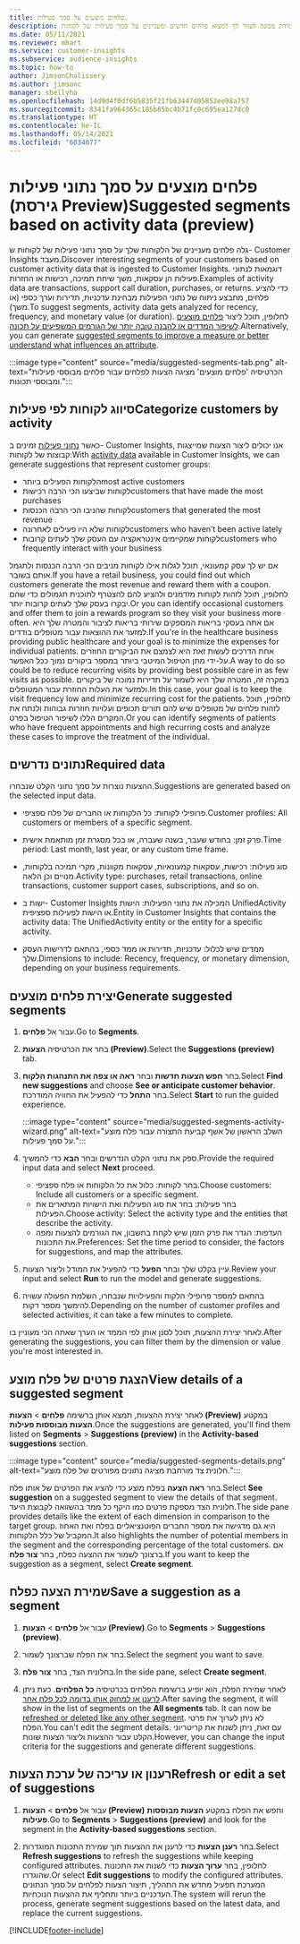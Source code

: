 ```yaml
---
title: פלחים מוצעים על סמך פעילות.
description: אפשר ללמידת מכונה לעזור לך למצוא פלחים חדשים ומעניינים על סמך פעילות של לקוחות.
ms.date: 05/11/2021
ms.reviewer: mhart
ms.service: customer-insights
ms.subservice: audience-insights
ms.topic: how-to
author: JimsonChalissery
ms.author: jimsonc
manager: shellyha
ms.openlocfilehash: 14d9d4f0df6b5835f21fb63447d05853ee98a757
ms.sourcegitcommit: 8341fa964365c185b65bc4b71fc0c695ea127dc0
ms.translationtype: HT
ms.contentlocale: he-IL
ms.lasthandoff: 05/14/2021
ms.locfileid: "6034077"
---
```

# <a name="suggested-segments-based-on-activity-data-preview"></a><span data-ttu-id="f4edb-103">פלחים מוצעים על סמך נתוני פעילות (גירסת Preview)</span><span class="sxs-lookup"><span data-stu-id="f4edb-103">Suggested segments based on activity data (preview)</span></span>

<span data-ttu-id="f4edb-104">גלה פלחים מעניינים של הלקוחות שלך על סמך נתוני פעילות של לקוחות ש- Customer Insights מעבד.</span><span class="sxs-lookup"><span data-stu-id="f4edb-104">Discover interesting segments of your customers based on customer activity data that is ingested to Customer Insights.</span></span> <span data-ttu-id="f4edb-105">דוגמאות לנתוני פעילות הן עסקאות, משך שיחת תמיכה, רכישות או החזרות.</span><span class="sxs-lookup"><span data-stu-id="f4edb-105">Examples of activity data are transactions, support call duration, purchases, or returns.</span></span> <span data-ttu-id="f4edb-106">כדי להציע פלחים, מתבצע ניתוח של נתוני הפעילות מבחינת עדכניות, תדירות וערך כספי (או משך).</span><span class="sxs-lookup"><span data-stu-id="f4edb-106">To suggest segments, activity data gets analyzed for recency, frequency, and monetary value (or duration).</span></span> <span data-ttu-id="f4edb-107">לחלופין, תוכל ליצור [פלחים מוצעים לשיפור המדדים או להבנה טובה יותר של הגורמים המשפיעים על תכונה](suggested-segments.md).</span><span class="sxs-lookup"><span data-stu-id="f4edb-107">Alternatively, you can generate [suggested segments to improve a measure or better understand what influences an attribute](suggested-segments.md).</span></span>

:::image type="content" source="media/suggested-segments-tab.png" alt-text="הכרטיסיה 'פלחים מוצעים' מציגה הצעות לפלחים עבור פלחים מבוססי פעילות ומבוססי תכונות.":::

## <a name="categorize-customers-by-activity"></a><span data-ttu-id="f4edb-109">סיווג לקוחות לפי פעילות</span><span class="sxs-lookup"><span data-stu-id="f4edb-109">Categorize customers by activity</span></span>

<span data-ttu-id="f4edb-110">כאשר [נתוני פעילות](activities.md) זמינים ב- Customer Insights, אנו יכולים ליצור הצעות שמייצגות קבוצות של לקוחות:</span><span class="sxs-lookup"><span data-stu-id="f4edb-110">With [activity data](activities.md) available in Customer Insights, we can generate suggestions that represent customer groups:</span></span>

- <span data-ttu-id="f4edb-111">הלקוחות הפעילים ביותר</span><span class="sxs-lookup"><span data-stu-id="f4edb-111">most active customers</span></span> 
- <span data-ttu-id="f4edb-112">לקוחות שביצעו הכי הרבה רכישות</span><span class="sxs-lookup"><span data-stu-id="f4edb-112">customers that have made the most purchases</span></span> 
- <span data-ttu-id="f4edb-113">לקוחות שהניבו הכי הרבה הכנסות</span><span class="sxs-lookup"><span data-stu-id="f4edb-113">customers that generated the most revenue</span></span> 
- <span data-ttu-id="f4edb-114">לקוחות שלא היו פעילים לאחרונה</span><span class="sxs-lookup"><span data-stu-id="f4edb-114">customers who haven’t been active lately</span></span> 
- <span data-ttu-id="f4edb-115">לקוחות שמקיימים אינטראקציה עם העסק שלך לעתים קרובות</span><span class="sxs-lookup"><span data-stu-id="f4edb-115">customers who frequently interact with your business</span></span>  

<span data-ttu-id="f4edb-116">אם יש לך עסק קמעונאי, תוכל לגלות אילו לקוחות מניבים הכי הרבה הכנסות ולתגמל אותם בשובר.</span><span class="sxs-lookup"><span data-stu-id="f4edb-116">If you have a retail business, you could find out which customers generate the most revenue and reward them with a coupon.</span></span> <span data-ttu-id="f4edb-117">לחלופין, תוכל לזהות לקוחות מזדמנים ולהציע להם להצטרף לתוכנית תגמולים כדי שהם יבקרו בעסק שלך לעתים קרובות יותר.</span><span class="sxs-lookup"><span data-stu-id="f4edb-117">Or you can identify occasional customers and offer them to join a rewards program so they visit your business more often.</span></span>
<span data-ttu-id="f4edb-118">אם אתה בעסקי בריאות המספקים שירותי בריאות לציבור והמטרה שלך היא למזער את ההוצאות עבור מטופלים בודדים.</span><span class="sxs-lookup"><span data-stu-id="f4edb-118">If you're in the healthcare business providing public healthcare and your goal is to minimize the expenses for individual patients.</span></span> <span data-ttu-id="f4edb-119">אחת הדרכים לעשות זאת היא לצמצם את הביקורים החוזרים על-ידי מתן הטיפול המיטבי ביותר במספר ביקורים נמוך ככל האפשר.</span><span class="sxs-lookup"><span data-stu-id="f4edb-119">A way to do so could be to reduce recurring visits by providing best possible care in as few visits as possible.</span></span> <span data-ttu-id="f4edb-120">במקרה זה, המטרה שלך היא לשמור על תדירות נמוכה של ביקורים ולמזער את העלות החוזרת עבור המטופלים.</span><span class="sxs-lookup"><span data-stu-id="f4edb-120">In this case, your goal is to keep the visit frequency low and minimize recurring cost for the patients.</span></span> <span data-ttu-id="f4edb-121">לחלופין, תוכל לזהות פלחים של מטופלים שיש להם תורים תכופים ועלויות חוזרות גבוהות ולנתח את המקרים הללו לשיפור הטיפול בפרט.</span><span class="sxs-lookup"><span data-stu-id="f4edb-121">Or you can identify segments of patients who have frequent appointments and high recurring costs and analyze these cases to improve the treatment of the individual.</span></span> 

## <a name="required-data"></a><span data-ttu-id="f4edb-122">נתונים נדרשים</span><span class="sxs-lookup"><span data-stu-id="f4edb-122">Required data</span></span>

<span data-ttu-id="f4edb-123">ההצעות נוצרות על סמך נתוני הקלט שנבחרו.</span><span class="sxs-lookup"><span data-stu-id="f4edb-123">Suggestions are generated based on the selected input data.</span></span> 

- <span data-ttu-id="f4edb-124">פרופילי לקוחות: כל הלקוחות או החברים של פלח ספציפי.</span><span class="sxs-lookup"><span data-stu-id="f4edb-124">Customer profiles: All customers or members of a specific segment.</span></span> 

- <span data-ttu-id="f4edb-125">פרק זמן: בחודש שעבר, בשנה שעברה, או בכל מסגרת זמן מותאמת אישית.</span><span class="sxs-lookup"><span data-stu-id="f4edb-125">Time period: Last month, last year, or any custom time frame.</span></span>

- <span data-ttu-id="f4edb-126">סוג פעילות: רכישות, עסקאות קמעונאיות, עסקאות מקוונות, מקרי תמיכה בלקוחות, מנויים וכן הלאה.</span><span class="sxs-lookup"><span data-stu-id="f4edb-126">Activity type: purchases, retail transactions, online transactions, customer support cases, subscriptions, and so on.</span></span>  

- <span data-ttu-id="f4edb-127">ישות ב- Customer Insights המכילה את נתוני הפעילות: הישות UnifiedActivity או הישות לפעילות ספציפית.</span><span class="sxs-lookup"><span data-stu-id="f4edb-127">Entity in Customer Insights that contains the activity data: The UnifiedActivity entity or the entity for a specific activity.</span></span> 

- <span data-ttu-id="f4edb-128">ממדים שיש לכלול: עדכניות, תדירות או ממד כספי, בהתאם לדרישות העסק שלך.</span><span class="sxs-lookup"><span data-stu-id="f4edb-128">Dimensions to include: Recency, frequency, or monetary dimension, depending on your business requirements.</span></span>

## <a name="generate-suggested-segments"></a><span data-ttu-id="f4edb-129">יצירת פלחים מוצעים</span><span class="sxs-lookup"><span data-stu-id="f4edb-129">Generate suggested segments</span></span>

1. <span data-ttu-id="f4edb-130">עבור אל **פלחים**.</span><span class="sxs-lookup"><span data-stu-id="f4edb-130">Go to **Segments**.</span></span>

1. <span data-ttu-id="f4edb-131">בחר את הכרטיסיה **הצעות (Preview)**.</span><span class="sxs-lookup"><span data-stu-id="f4edb-131">Select the **Suggestions (preview)** tab.</span></span>

1. <span data-ttu-id="f4edb-132">בחר **חפש הצעות חדשות** ובחר **ראה או צפה את התנהגות הלקוח‬**.</span><span class="sxs-lookup"><span data-stu-id="f4edb-132">Select **Find new suggestions** and choose **See or anticipate customer behavior**.</span></span> <span data-ttu-id="f4edb-133">בחר **התחל** כדי להפעיל את החוויה המודרכת.</span><span class="sxs-lookup"><span data-stu-id="f4edb-133">Select **Start** to run the guided experience.</span></span>

   :::image type="content" source="media/suggested-segments-activity-wizard.png" alt-text="השלב הראשון של אשף קביעת התצורה עבור פלח מוצע על סמך פעילות.":::

1. <span data-ttu-id="f4edb-135">ספק את נתוני הקלט הנדרשים ובחר **הבא** כדי להמשיך.</span><span class="sxs-lookup"><span data-stu-id="f4edb-135">Provide the required input data and select **Next** proceed.</span></span>

   - <span data-ttu-id="f4edb-136">בחר לקוחות: כלול את כל הלקוחות או פלח ספציפי.</span><span class="sxs-lookup"><span data-stu-id="f4edb-136">Choose customers: Include all customers or a specific segment.</span></span>
   - <span data-ttu-id="f4edb-137">בחר פעילות: בחר את סוג הפעילות ואת הישויות המתארים את הפעילות.</span><span class="sxs-lookup"><span data-stu-id="f4edb-137">Choose activity: Select the activity type and the entities that describe the activity.</span></span>
   - <span data-ttu-id="f4edb-138">העדפות: הגדר את פרק הזמן שיש לקחת בחשבון, את הגורמים להצעות ומפה את התכונות.</span><span class="sxs-lookup"><span data-stu-id="f4edb-138">Preferences: Set the time period to consider, the factors for suggestions, and map the attributes.</span></span>

1. <span data-ttu-id="f4edb-139">עיין בקלט שלך ובחר **הפעל** כדי להפעיל את המודל וליצור הצעות.</span><span class="sxs-lookup"><span data-stu-id="f4edb-139">Review your input and select **Run** to run the model and generate suggestions.</span></span>

1. <span data-ttu-id="f4edb-140">בהתאם למספר פרופילי הלקוח והפעילויות שנבחרו, השלמת הפעולה עשויה להימשך מספר דקות.</span><span class="sxs-lookup"><span data-stu-id="f4edb-140">Depending on the number of customer profiles and selected activities, it can take a few minutes to complete.</span></span> 

<span data-ttu-id="f4edb-141">לאחר יצירת ההצעות, תוכל לסנן אותן לפי הממד או הערך שאתה הכי מעוניין בו.</span><span class="sxs-lookup"><span data-stu-id="f4edb-141">After generating the suggestions, you can filter them by the dimension or value you're most interested in.</span></span> 

## <a name="view-details-of-a-suggested-segment"></a><span data-ttu-id="f4edb-142">הצגת פרטים של פלח מוצע</span><span class="sxs-lookup"><span data-stu-id="f4edb-142">View details of a suggested segment</span></span>

<span data-ttu-id="f4edb-143">לאחר יצירת ההצעות, תמצא אותן ברשימה **פלחים** > **הצעות (Preview)** במקטע **הצעות מבוססות פעילות**.</span><span class="sxs-lookup"><span data-stu-id="f4edb-143">Once the suggestions are generated, you'll find them listed on **Segments** > **Suggestions (preview)** in the **Activity-based suggestions** section.</span></span>

:::image type="content" source="media/suggested-segments-details.png" alt-text="חלונית צד מורחבת מציגה נתונים מפורטים של פלח מוצע.":::

<span data-ttu-id="f4edb-145">בחר **ראה הצעה** בפלח מוצע כדי להציג את הפרטים של אותו פלח.</span><span class="sxs-lookup"><span data-stu-id="f4edb-145">Select **See suggestion** on a suggested segment to view the details of that segment.</span></span> <span data-ttu-id="f4edb-146">חלונית הצד מספקת פרטים כמו היקף כל ממד בהשוואה לקבוצת היעד.</span><span class="sxs-lookup"><span data-stu-id="f4edb-146">The side pane provides details like the extent of each dimension in comparison to the target group.</span></span> <span data-ttu-id="f4edb-147">היא גם מדגישה את מספר החברים הפוטנציאליים בפלח ואת האחוז המקביל של כלל הלקוחות.</span><span class="sxs-lookup"><span data-stu-id="f4edb-147">It also highlights the number of potential members in the segment and the corresponding percentage of the total customers.</span></span> <span data-ttu-id="f4edb-148">אם ברצונך לשמור את ההצעה כפלח, בחר **צור פלח**.</span><span class="sxs-lookup"><span data-stu-id="f4edb-148">If you want to keep the suggestion as a segment, select **Create segment**.</span></span>    

## <a name="save-a-suggestion-as-a-segment"></a><span data-ttu-id="f4edb-149">שמירת הצעה כפלח</span><span class="sxs-lookup"><span data-stu-id="f4edb-149">Save a suggestion as a segment</span></span>

1. <span data-ttu-id="f4edb-150">עבור אל **פלחים** > **הצעות (Preview)**.</span><span class="sxs-lookup"><span data-stu-id="f4edb-150">Go to **Segments** > **Suggestions (preview)**.</span></span>

1. <span data-ttu-id="f4edb-151">בחר את הפלח שברצונך לשמור.</span><span class="sxs-lookup"><span data-stu-id="f4edb-151">Select the segment you want to save.</span></span> 

1. <span data-ttu-id="f4edb-152">בחלונית הצד, בחר **צור פלח**.</span><span class="sxs-lookup"><span data-stu-id="f4edb-152">In the side pane, select **Create segment**.</span></span> 

1. <span data-ttu-id="f4edb-153">לאחר שמירת הפלח, הוא יופיע ברשימת הפלחים בכרטיסיה **כל הפלחים**. כעת ניתן [לרענן או למחוק אותו בדומה לכל פלח אחר](segments.md).</span><span class="sxs-lookup"><span data-stu-id="f4edb-153">After saving the segment, it will show in the list of segments on the **All segments** tab. It can now be [refreshed or deleted like any other segment](segments.md).</span></span> <span data-ttu-id="f4edb-154">לא ניתן לערוך את פרטי הפלח.</span><span class="sxs-lookup"><span data-stu-id="f4edb-154">You can't edit the segment details.</span></span> <span data-ttu-id="f4edb-155">עם זאת, ניתן לשנות את קריטריוני הקלט עבור ההצעות וליצור הצעות שונות.</span><span class="sxs-lookup"><span data-stu-id="f4edb-155">However, you can change the input criteria for the suggestions and generate different suggestions.</span></span>

## <a name="refresh-or-edit-a-set-of-suggestions"></a><span data-ttu-id="f4edb-156">רענון או עריכה של ערכת הצעות</span><span class="sxs-lookup"><span data-stu-id="f4edb-156">Refresh or edit a set of suggestions</span></span>

1. <span data-ttu-id="f4edb-157">עבור אל **פלחים** > **הצעות (Preview)** וחפש את הפלח במקטע **הצעות מבוססות פעילות**.</span><span class="sxs-lookup"><span data-stu-id="f4edb-157">Go to **Segments** > **Suggestions (preview)** and look for the segment in the **Activity-based suggestions** section.</span></span>

1. <span data-ttu-id="f4edb-158">בחר **רענן הצעות** כדי לרענן את ההצעות תוך שמירת התכונות המוגדרות.</span><span class="sxs-lookup"><span data-stu-id="f4edb-158">Select **Refresh suggestions** to refresh the suggestions while keeping configured attributes.</span></span> <span data-ttu-id="f4edb-159">לחלופין, בחר **ערוך הצעות** כדי לשנות את התכונות שהוגדרו.</span><span class="sxs-lookup"><span data-stu-id="f4edb-159">Or select **Edit suggestions** to modify the configured attributes.</span></span> <span data-ttu-id="f4edb-160">המערכת תפעיל מחדש את התהליך, תיצור הצעות לפלחים על סמך הנתונים העדכניים ביותר ותחליף את ההצעות הנוכחיות.</span><span class="sxs-lookup"><span data-stu-id="f4edb-160">The system will rerun the process, generate segment suggestions based on the latest data, and replace the current suggestions.</span></span>

[!INCLUDE[footer-include](../includes/footer-banner.md)]
